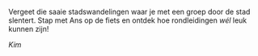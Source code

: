 Vergeet die saaie stadswandelingen waar je met een groep door de stad slentert.
Stap met Ans op de fiets en ontdek hoe rondleidingen *wél* leuk kunnen zijn!

*Kim*
